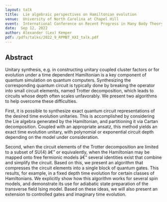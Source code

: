 ```yaml
---
layout: talk
title:  Lie algebraic perspectives on Hamiltonian evolution
venue:  University of North Carolina at Chapel Hill
event:  International Conference on Recent Progress in Many Body Theory XXI
date:  Sep 12, 2022
author: Alexander (Lex) Kemper
pdf: /pdfs/talks/2022_9_RPMBT_XXI_talk.pdf
---
```


## Abstract


Unitary synthesis, e.g. in constructing unitary coupled cluster factors or for evolution under a time dependent Hamiltonian is a key component of quantum simulation on quantum computers. Synthesizing the corresponding quantum circuit is typically done by breaking the operator into small circuit elements, named Trotter decomposition, which leads to circuits whose depth often scales unfavorably. We present two algorithms to help overcome these difficulties.

First, it is possible to synthesize exact quantum circuit representations of the desired time evolution unitaries. This is accomplished by considering the Lie algebra generated by the Hamiltonian, and partitioning it via Cartan decomposition. Coupled with an appropriate ansatz, this method yields an exact time evolution unitary, with polynomial or exponential circuit depth depending on the model under consideration.

Second, when the circuit elements of the Trotter decomposition are limited to a subset of SU(4) â€” or equivalently, when the Hamiltonian may be mapped onto free fermionic models â€” several identities exist that combine and simplify the circuit. Based on this, we present an algorithm that compresses the circuit elements into a single block of quantum gates. This results, for example, in a fixed depth time evolution for certain classes of Hamiltonians. We explicitly show how this algorithm works for several spin models, and demonstrate its use for adiabatic state preparation of the transverse field Ising model. Based on these ideas, we will also present an extension to controlled gates and imaginary time evolution.
